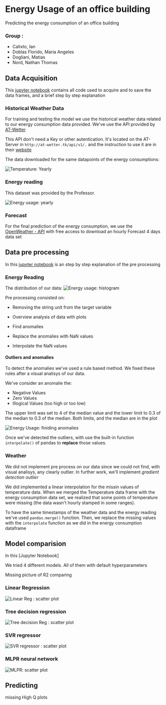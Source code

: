 # Energy Usage of an office building

Predicting the energy consumption of an office building

### Group : 

* Calixto, Ian 
* Doblas Florido, Maria Angeles
* Dogliani, Matias 
* Nord, Nathan Thomas 

## Data Acquisition 

This [jupyter notebook](https://github.com/matias-dogliani/energybuild/blob/master/DataSet_Weather.ipynb) 
contains all code used to acquire and to save the data frames, and a brief step by step explanation

### Historical Weather Data 

For training and testing the model we use the historical  weather data related to our energy consumption data provided.
We've  use the API provided by [AT-Wetter](http://at-wetter.tk/index.php?men=api)

This API don't need a Key or other autentication. It's located on the AT-Server in `http://at-wetter.tk/api/v1/.` 
and the instruction to use it are in their [website](http://at-wetter.tk/index.php?men=api) 

The data downloaded for the same datapoints of the energy consumptions: 

![Temperature: Yearly](https://github.com/matias-dogliani/energybuild/blob/master/Imgs/Weather_year.png)

### Energy reading 

This dataset was provided by the Professor. 


![Energy usage: yearly](https://github.com/matias-dogliani/energybuild/blob/master/Imgs/Energy_usage_year.png)

### Forecast

For the final prediction of the energy consumption, we use the [OpenWeather - API](https://openweathermap.org/api)
with free access to download an hourly Forecast 4 days data set


## Data pre processing 

In this [jupyter notebook](https://github.com/matias-dogliani/energybuild/blob/master/PreProcess_EnergyConsumption.ipynb) is an step by step explanation of the pre processing 

### Energy Reading 

The distribution of our data: 
![Energy usage: histogram](https://github.com/matias-dogliani/energybuild/blob/master/Imgs/Energy_usage_histogram.png)

Pre processing consisted on: 

* Removing the string unit from the target variable 

* Overview analysis of data with plots 

* Find anomalies 

* Replace the anomalies with NaN values 

* Interpolate the NaN values 


#### Outliers and anomalies 


To detect the anomalies we've used a rule based method. We fixed these rules after a visual analisys of our data. 

We've consider an anomalie the: 

* Negative Values
* Zero Values
* Illogical Values (too high
or too low)

The upper limit was set to 4  of the median value and the lower limit to 0.3 of the median to 0.3 of the median. Both limits, and the median are in the plot  

![Energy Usage: finiding anomalies](https://github.com/matias-dogliani/energybuild/blob/master/Imgs/Energy_usage_year_annotated.png)

Once we've detected the outliers, with use the built-in function `interpolate()` of pandas to **replace** those values. 

### Weather 

We did not implement pre process on our data since we could not find, with visual analisys, any clearly outlier. In further work, we'll implement *gradient detection outlier* 

We did implemented a linear interpolation for the missin values of temperature data.
When we merged the Temperature data frame with the energy consumption data set, we realized that 
some points of temperature were missing (the data wasn't hourly stamped in some ranges). 

To have the same timestamps of the weather data and the energy reading we've used `pandas.merge()` 
function. 
Then, we replace the missing values with the `interpolate` function as we did in the energy consumption dataframe 

## Model comparision 

In this [Jupyter Notebook] 

We tried 4 different models. All of them with default hyperparameters 

Missing picture of R2 comparing 
### Linear Regression 

![Linear Reg : scatter plot](https://github.com/matias-dogliani/energybuild/blob/master/Imgs/linear_regression_model.png)


### Tree decision regression 

![Tree decision Reg : scatter plot](https://github.com/matias-dogliani/energybuild/blob/master/Imgs/tree_regressor_model.png)

### SVR regressor 
  
![SVR regressor : scatter plot](https://github.com/matias-dogliani/energybuild/blob/master/Imgs/SVLR_regressor_model.png)

### MLPR neural network 

![MLPR: scatter plot](https://github.com/matias-dogliani/energybuild/blob/master/Imgs/MLPR_regressor_model.png)

## Predicting 

missing High Q plots 

